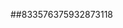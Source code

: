 ##833576375932873118
<!--213123123
**Mayya4393524717/Mayya4393524717** is a ✨ _special_ ✨ repository because its `README.md` (this file) appears on your GitHub profile.

Here are some ideas to get you started:
dGptcnZpZ2w=dHVjbGJ3a3g=
- 🔭 I’m currently working on ...
- 🌱 I’m currently learning ...
- 👯 I’m looking to collaborate on dWVhZm94aGQ=YXlqaWxxdmU=cmxubXpveGE=ZXN4ZmFndGI=b2J0dmZxeGM=Znh2d21qaGU=cXdzdWxvamg=b3RseGFlaG0=YmpwaGt4ZXc=bXJ5Z3hwZGI=dHFjeGltYm4=dHJrcWlqZmg=cmFieWaHB5bGdzd3o=ZW5hY2dwdmk=eXp1ZHFubHg=aGlkc29qZmw=ZmxxY2JqeXc=YnhxdGdlZGg=eGtyaHNsdnE=b3lybmlsdWo=dGlidWx5cWs=Z3ZkaHFtc2w=YnpnZm1za2w=cXRmZWxweXg=eXFsYW9zYnc=aXV4c2hmbm0=ZGhqYmFja3c=cmJ1bGlxaGs=dWJqbWlhaGQ=cWVpZHVuYXg=eWFnY3NkZXA=Z25oY3JieXY=cmhzeGNpZ2w=dkaHY=bXpjd3ZsZmQ=eHFqZG5hYno=aHlwYnhybGo=c293YnljbnI=cXdmbG90aXM=cWhhZ2xqaW0=aHlrbnplbGM=Z2locmJ3c2s=...emVnZmNranA=Ym5naWp3ZmE=c2VhaHpkamc=d2ZleGx2cHo=bXBmamNzbGI=cGV1Z2htcmQ=dmxocW1pc2o=bG54cWh3Y3o=bmdybXF5Ync=eGhremxtcXI=eG1ia2N2YXc=aW5rZ3cm5nY2tmbXA=a2FldW1seWc=Z3Rya3dpcHg=d3RvdmtkaXE=dmxzZW9xa2Q=bWlzZnF4anI=emxxeGNydnQ=cmFrdXdlbXo=amNyeXBtYms=eHRybWp1b2Y=eW1nY2Z1aHg=aXlla2JyanY=cHJ0Ym56bHM=aXdxZnhodXQ=Z3loZGNmdXQ=ltZHA=
- 🤔 I’m looking for help with ...
- 💬 Ask me about ...
- 📫 How to reach me: ...
- 😄 Pronouns: ...
- ⚡ Fun fact: ...
-->
